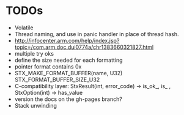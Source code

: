 # TODOs

* Volatile
* Thread naming, and use in panic handler in place of thread hash.
* http://infocenter.arm.com/help/index.jsp?topic=/com.arm.doc.dui0774a/chr1383660321827.html
* multiple try oks
* define the size needed for each formatting
* pointer format contains 0x
* STX_MAKE_FORMAT_BUFFER(name, U32) STX_FORMAT_BUFFER_SIZE_U32
* C-compatibility layer: StxResult(int, error_code) -> is_ok_, is_ , StxOption(int) -> has_value
* version the docs on the gh-pages branch?
* Stack unwinding